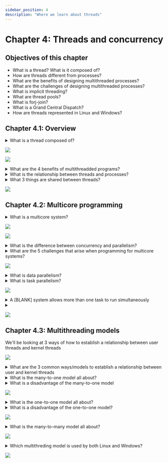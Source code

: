 ```yaml
---
sidebar_position: 4
description: "Where we learn about threads"
---
```


# Chapter 4: Threads and concurrency

## Objectives of this chapter

- What is a thread? What is it composed of?
- How are threads different from processes?
- What are the benefits of designing multithreaded processes?
- What are the challenges of designing multithreaded processes?
- What is implicit threading?
- What are thread pools?
- What is forj-join?
- What is a Grand Central Dispatch?
- How are threads represented in Linux and Windows?

## Chapter 4.1: Overview

<details>
    <summary>What is a thread composed of?</summary>
    <ul>
        <li>An ID</li>
        <li>A program counter (PC)</li>
        <li>A register set</li>
        <li>A stack</li>
    </ul>
</details>

![](./assets/f4.1.1.png)

![](./assets/f4.1.2.png)

<details>
    <summary>What are the 4 benefits of multithreadded programs?</summary>
    <ul>
        <li>Responsiveness: now you don't have to freeze a site when a user clicks a button</li>
        <li>Resource sharing: Threads share memory with the process they belong to!</li>
        <li>Economy: it's easier to context-switch between threads than processes</li>
        <li>Scalability: </li>
    </ul>
</details>

<details>
    <summary>What is the relationship between threads and processes?</summary>
    <div>A process consists of one or more threads</div>
</details>

<details>
    <summary>What 3 things are shared between threads?</summary>
    <ul>
        <li>Code</li>
        <li>Data</li>
        <li>Files</li>
    </ul>
</details>

![](./assets/sg4.1.png)

## Chapter 4.2: Multicore programming

<details>
    <summary>What is a multicore system?</summary>
    <div>A system that contains a single processing chip with multiple computing cores</div>
</details>


![](./assets/pa4.2.1.png)

![](./assets/pa4.2.2.png)

<details>
    <summary>What is the difference between concurrency and parallelism?</summary>
    <div>Concurrency: Every task in your to-do list gets to make progress!</div>
    <div>Parallelism: You can do more than one task at the same time</div>
</details>

<details>
    <summary>What are the 5 challenges that arise when programming for multicore systems?</summary>
    <ul>
        <li>Identifying tasks: this means where in my program can I find areas that can benefit from parallellism and/or concurrency?</li>
        <li>Balance: this means that each task must perform equal work of equal value</li>
        <li>Data splitting: this means dividing the data into separate cores</li>
        <li>Dats dependency: make sure one task's data isn't dependent on another task's data</li>
        <li>Testing and debugging is a pain in the butt LOL</li>
    </ul>
</details>

![](./assets/amdahls-law.png)

<details>
    <summary>What is data parallelism?</summary>
    <div>1 data over cores</div>
    <div>1 data, several cores performing the same operation</div>
    <div>Distribute one data over several threads that perform the same operation on the data</div>
    <div>Think of summing an array by having thread $T1$ sum $[0] ... [n/2 - 1]$ on core 0, and $T2$ sum $[n/2-1] ... [n-1]$ on core 1</div>
</details>

<details>
    <summary>What is task parallelism?</summary>
    <div>Tasks (threads) over cores</div>
    <div>Distribute threads across multiple cores</div>
    <div>Imagine a polyamorous couple (threads) who has to do household chores (operations on some data). One person can do the dishes while another takes out the trashwhile another cleans the bathroom while another buys groceries</div>
</details>

![](./assets/f4.2.1.png)

<details>
    <summary>A [BLANK] system allows more than one task to run simultaneously</summary>
    <div>Parallel</div>
</details>

<details>
    <summary></summary>
    <div></div>
</details>

![](./assets/sg4.2.png)

## Chapter 4.3: Multithreading models

We'll be looking at 3 ways of how to establish a relationship between user threads and kernel threads

![](./assets/f4.3.1.png)

<details>
    <summary>What are the 3 common ways/models to establish a relationship between user and kernel threads</summary>
    <ul>
        <li>Many-to-one model</li>
        <li>One-to-one model</li>
        <li>Many-to-many model</li>
    </ul>
</details>

<details>
    <summary>What is the many-to-one model all about?</summary>
    <div>Have one kernel thread, and assign a bunch of user threads to it</div>
</details>

<details>
    <summary>What is a disadvantage of the many-to-one model</summary>
    <div>If a thread needs to make a blocking sys call, the entire process will block</div>
    <div>Parallelism is not possible because only one thread can access the kernel at a time</div>
</details>

![](./assets/f4.3.2.png)

<details>
    <summary>What is the one-to-one model all about?</summary>
    <div>One kernel thread per user thread</div>
</details>

<details>
    <summary>What is a disadvantage of the one-to-one model?</summary>
    <div>If you got 9283746 user threads, you're gonna need 9283746 kernel threads. This has an impact on the performance of a system</div>
</details>

![](./assets/f4.3.3.png)

<details>
    <summary>What is the many-to-many model all about?</summary>
    <div>Take $n$ user level threads, and assign $\le n$ kernel threads to each of them</div>
</details>

![](./assets/f4.3.4.png)

<details>
    <summary>Which multithreding model is used by both Linux and Windows?</summary>
    <div>One-to-one model</div>
</details>

![](./assets/sg4.3.png)



